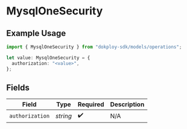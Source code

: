 # MysqlOneSecurity

## Example Usage

```typescript
import { MysqlOneSecurity } from "dokploy-sdk/models/operations";

let value: MysqlOneSecurity = {
  authorization: "<value>",
};
```

## Fields

| Field              | Type               | Required           | Description        |
| ------------------ | ------------------ | ------------------ | ------------------ |
| `authorization`    | *string*           | :heavy_check_mark: | N/A                |